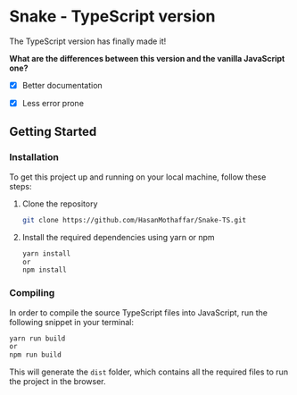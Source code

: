 <!-- # Snake - TypeScript verion

> This is still a work in progress!
Expecting to finish in 2-3 days. -->

# Snake - TypeScript version

The TypeScript version has finally made it! 

**What are the differences between this version and the vanilla JavaScript one?**

- [x] Better documentation
- [x] Less error prone


## Getting Started

### Installation

To get this project up and running on your local machine, follow these steps:

1. Clone the repository
	```sh
	git clone https://github.com/HasanMothaffar/Snake-TS.git
	```

2. Install the required dependencies using yarn or npm
	```sh
	yarn install
	or
	npm install
	```

### Compiling

In order to compile the source TypeScript files into JavaScript, run the following snippet in your terminal:

```sh
yarn run build
or
npm run build
```

This will generate the ```dist``` folder, which contains all the required files to run the project in the browser.